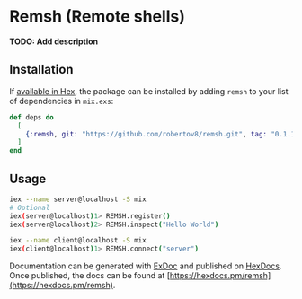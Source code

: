 # Remsh (Remote shells)

**TODO: Add description**

## Installation

If [available in Hex](https://hex.pm/docs/publish), the package can be installed
by adding `remsh` to your list of dependencies in `mix.exs`:

```elixir
def deps do
  [
    {:remsh, git: "https://github.com/robertov8/remsh.git", tag: "0.1.1"}
  ]
end
```

## Usage
```bash
iex --name server@localhost -S mix
# Optional
iex(server@localhost)1> REMSH.register()
iex(server@localhost)2> REMSH.inspect("Hello World")
```


```bash
iex --name client@localhost -S mix
iex(client@localhost)1> REMSH.connect("server")
```

Documentation can be generated with [ExDoc](https://github.com/elixir-lang/ex_doc)
and published on [HexDocs](https://hexdocs.pm). Once published, the docs can
be found at [https://hexdocs.pm/remsh](https://hexdocs.pm/remsh).

